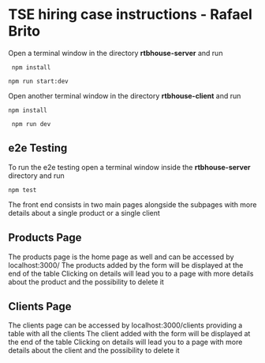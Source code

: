 # TSE hiring case instructions - Rafael Brito

Open a terminal window in the directory **rtbhouse-server** and run
```
 npm install
```
```
npm run start:dev
```
Open another terminal window in the directory **rtbhouse-client** and run
```
npm install
```
```
 npm run dev
````
## e2e Testing
To run the e2e testing open a terminal window inside the **rtbhouse-server** directory and run 
```
npm test
```

The front end consists in two main pages alongside the subpages with more details about a single product or a single client

## Products Page 
The products page is the home page as well and can be accessed by localhost:3000/
The products added by the form will be displayed at the end of the table
Clicking on details will lead you to a page with more details about the product and the possibility to delete it

## Clients Page
The clients page can be accessed by localhost:3000/clients providing a table with all the clients
The client added with the form will be displayed at the end of the table
Clicking on details will lead you to a page with more details about the client and the possibility to delete it


